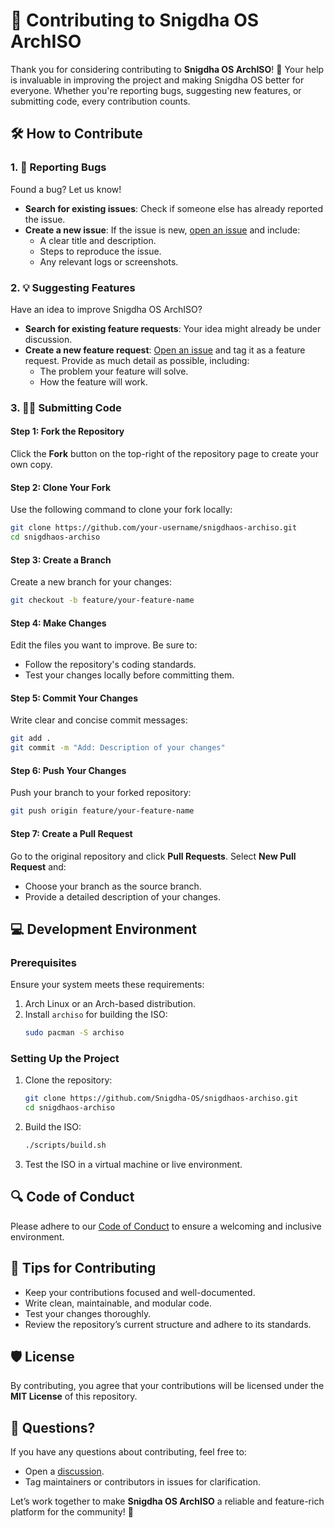 # 🤝 Contributing to Snigdha OS ArchISO  

Thank you for considering contributing to **Snigdha OS ArchISO**! 🎉 Your help is invaluable in improving the project and making Snigdha OS better for everyone. Whether you're reporting bugs, suggesting new features, or submitting code, every contribution counts.  

## 🛠️ How to Contribute  

### 1. 🐛 Reporting Bugs  
Found a bug? Let us know!  

- **Search for existing issues**: Check if someone else has already reported the issue.  
- **Create a new issue**: If the issue is new, [open an issue](https://github.com/Snigdha-OS/snigdhaos-archiso/issues) and include:  
  - A clear title and description.  
  - Steps to reproduce the issue.  
  - Any relevant logs or screenshots.  

### 2. 💡 Suggesting Features  
Have an idea to improve Snigdha OS ArchISO?  

- **Search for existing feature requests**: Your idea might already be under discussion.  
- **Create a new feature request**: [Open an issue](https://github.com/Snigdha-OS/snigdhaos-archiso/issues) and tag it as a feature request. Provide as much detail as possible, including:  
  - The problem your feature will solve.  
  - How the feature will work.  

### 3. 🧑‍💻 Submitting Code  

#### Step 1: Fork the Repository  
Click the **Fork** button on the top-right of the repository page to create your own copy.  

#### Step 2: Clone Your Fork  
Use the following command to clone your fork locally:  
```bash
git clone https://github.com/your-username/snigdhaos-archiso.git  
cd snigdhaos-archiso  
```  

#### Step 3: Create a Branch  
Create a new branch for your changes:  
```bash
git checkout -b feature/your-feature-name  
```  

#### Step 4: Make Changes  
Edit the files you want to improve. Be sure to:  
- Follow the repository's coding standards.  
- Test your changes locally before committing them.  

#### Step 5: Commit Your Changes  
Write clear and concise commit messages:  
```bash
git add .  
git commit -m "Add: Description of your changes"  
```  

#### Step 6: Push Your Changes  
Push your branch to your forked repository:  
```bash
git push origin feature/your-feature-name  
```  

#### Step 7: Create a Pull Request  
Go to the original repository and click **Pull Requests**. Select **New Pull Request** and:  
- Choose your branch as the source branch.  
- Provide a detailed description of your changes.  

## 💻 Development Environment  

### Prerequisites  
Ensure your system meets these requirements:  
1. Arch Linux or an Arch-based distribution.  
2. Install `archiso` for building the ISO:  
   ```bash
   sudo pacman -S archiso  
   ```  

### Setting Up the Project  

1. Clone the repository:  
   ```bash
   git clone https://github.com/Snigdha-OS/snigdhaos-archiso.git  
   cd snigdhaos-archiso  
   ```  

2. Build the ISO:  
   ```bash
   ./scripts/build.sh  
   ```  

3. Test the ISO in a virtual machine or live environment.  

## 🔍 Code of Conduct  

Please adhere to our [Code of Conduct](CODE_OF_CONDUCT.md) to ensure a welcoming and inclusive environment.  

## 🌟 Tips for Contributing  

- Keep your contributions focused and well-documented.  
- Write clean, maintainable, and modular code.  
- Test your changes thoroughly.  
- Review the repository’s current structure and adhere to its standards.  

## 🛡️ License  

By contributing, you agree that your contributions will be licensed under the **MIT License** of this repository.  

## 💬 Questions?  

If you have any questions about contributing, feel free to:  
- Open a [discussion](https://github.com/orgs/Snigdha-OS/discussions/new?category=q-a).  
- Tag maintainers or contributors in issues for clarification. 

Let’s work together to make **Snigdha OS ArchISO** a reliable and feature-rich platform for the community! 🚀  

